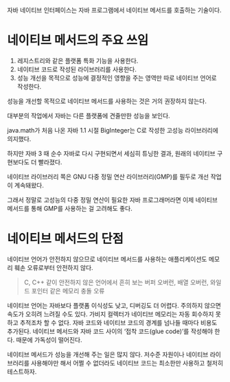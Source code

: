 자바 네이티브 인터페이스는 자바 프로그램에서 네이티브 메서드를 호출하는 기술이다.

# 네이티브 메서드의 주요 쓰임

1. 레지스트리와 같은 플랫폼 특화 기능을 사용한다.
2. 네이티브 코드로 작성된 라이브러리를 사용한다.
3. 성능 개선을 목적으로 성능에 결정적인 영향을 주는 영역만 따로 네이티브 언어로 작성한다.

성능을 개선할 목적으로 네이티브 메서드를 사용하는 것은 거의 권장하지 않는다.

대부분의 작업에서 자바는 다른 플랫폼에 견줄만한 성능을 보인다.

java.math가 처음 나온 자바 1.1 시절 BigInteger는 C로 작성한 고성능 라이브러리에 의지했다.

하지만 자바 3 때 순수 자바로 다시 구현되면서 세심히 튜닝한 결과, 원래의 네이티브 구현보다도 더 빨라졌다.

네이티브 라이브러리 쪽은 GNU 다중 정밀 연산 라이브러리(GMP)를 필두로 개선 작업이 계속돼왔다.

그래서 정말로 고성능의 다중 정밀 연산이 필요한 자바 프로그래머라면 이제 네이티브 메서드를 통해 GMP를 사용하는 걸 고려해도 좋다.

# 네이티브 메서드의 단점

네이티브 언어가 안전하지 않으므로 네이티브 메서드를 사용하는 애플리케이션도 메모리 훼손 오류로부터 안전하지 않다.

> C, C++ 같이 안전하지 않은 언어에서 흔히 보는 버퍼 오버런, 배열 오버런, 와일드 포인터 같은 메모리 충돌 오류

네이티브 언어는 자바보다 플랫폼 이식성도 낮고, 디버깅도 더 어렵다. 주의하지 않으면 속도가 오히려 느려질 수도 있다.
가비지 컬렉터가 네이티브 메모리는 자동 회수하지 못하고 추적조차 할 수 없다.
자바 코드와 네이티브 코드의 경계를 넘나들 때마다 비용도 추가된다.
네이티브 메서드와 자바 코드 사이의 ‘접착 코드(glue code)’를 작성해야 한다. 때문에 가독성이 떨어진다.

네이티브 메서드가 성능을 개선해 주는 일은 많지 않다.
저수준 자원이나 네이티브 라이브러리를 사용해야만 해서 어쩔 수 없더라도 네이티브 코드는 최소한만 사용하고 철저히 테스트하자.
